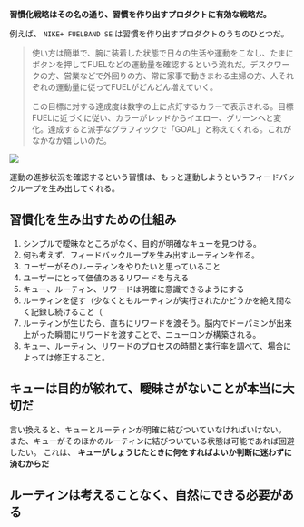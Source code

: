 

**習慣化戦略はその名の通り、習慣を作り出すプロダクトに有効な戦略だ。** 

例えば、 `NIKE+ FUELBAND SE` は習慣を作り出すプロダクトのうちのひとつだ。

> 使い方は簡単で、腕に装着した状態で日々の生活や運動をこなし、たまにボタンを押してFUELなどの運動量を確認するという流れだ。デスクワークの方、営業などで外回りの方、常に家事で動きまわる主婦の方、人それぞれの運動量に従ってFUELがどんどん増えていく。
> 
> この目標に対する達成度は数字の上に点灯するカラーで表示される。目標FUELに近づくに従い、カラーがレッドからイエロー、グリーンへと変化。達成すると派手なグラフィックで「GOAL」と称えてくれる。これがなかなか嬉しいのだ。

<img src="https://www.satotekkou.co.jp/sites/default/files/wordpress/wp-content/uploads/2012/09/nike_fuelband_01.jpg">

運動の進捗状況を確認するという習慣は、もっと運動しようというフィードバックループを生み出してくれる。



## 習慣化を生み出すための仕組み

1. シンプルで曖昧なところがなく、目的が明確なキューを見つける。
2. 何も考えず、フィードバックループを生み出すルーティンを作る。
4. ユーザーがそのルーティンをやりたいと思っていること
3. ユーザーにとって価値のあるリワードを与える
4. キュー、ルーティン、リワードは明確に意識できるようにする
5. ルーティンを促す（少なくともルーティンが実行されたかどうかを絶え間なく記録し続けること（
6. ルーティンが生じたら、直ちにリワードを渡そう。脳内でドーパミンが出来上がった瞬間にリワードを渡すことで、ニューロンが構築される。
7. キュー、ルーティン、リワードのプロセスの時間と実行率を調べて、場合によっては修正すること。


## キューは目的が絞れて、曖昧さがないことが本当に大切だ

言い換えると、キューとルーティンが明確に結びついていなければいけない。
また、キューがそのほかのルーティンに結びついている状態は可能であれば回避したい。
これは、 **キューがしょうじたときに何をすればよいか判断に迷わずに済むからだ**


## ルーティンは考えることなく、自然にできる必要がある












